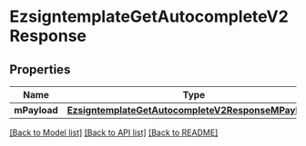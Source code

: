 # EzsigntemplateGetAutocompleteV2Response

## Properties
Name | Type | Description | Notes
------------ | ------------- | ------------- | -------------
**mPayload** | [**EzsigntemplateGetAutocompleteV2ResponseMPayload***](EzsigntemplateGetAutocompleteV2ResponseMPayload.md) |  | 

[[Back to Model list]](../README.md#documentation-for-models) [[Back to API list]](../README.md#documentation-for-api-endpoints) [[Back to README]](../README.md)


